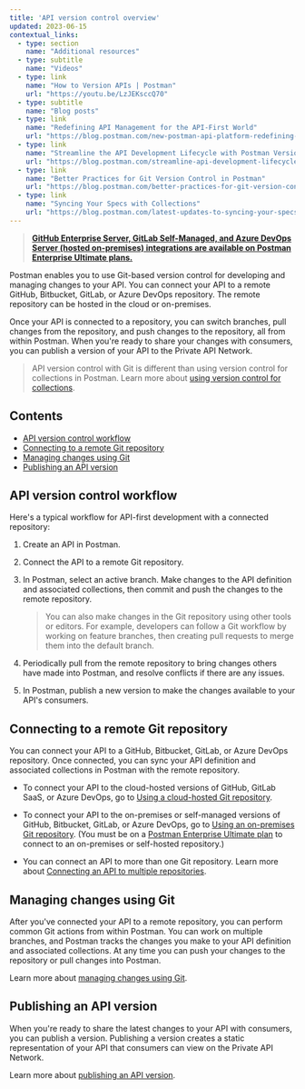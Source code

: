 ```yaml
---
title: 'API version control overview'
updated: 2023-06-15
contextual_links:
  - type: section
    name: "Additional resources"
  - type: subtitle
    name: "Videos"
  - type: link
    name: "How to Version APIs | Postman"
    url: "https://youtu.be/LzJEKsccQ70"
  - type: subtitle
    name: "Blog posts"
  - type: link
    name: "Redefining API Management for the API-First World"
    url: "https://blog.postman.com/new-postman-api-platform-redefining-api-management-for-api-first-world"
  - type: link
    name: "Streamline the API Development Lifecycle with Postman Version Control"
    url: "https://blog.postman.com/streamline-api-development-lifecycle-with-postman-version-control/"
  - type: link
    name: "Better Practices for Git Version Control in Postman"
    url: "https://blog.postman.com/better-practices-for-git-version-control-in-postman/"
  - type: link
    name: "Syncing Your Specs with Collections"
    url: "https://blog.postman.com/latest-updates-to-syncing-your-specs-with-collections/"
---
```


> **[GitHub Enterprise Server, GitLab Self-Managed, and Azure DevOps Server (hosted on-premises) integrations are available on Postman Enterprise Ultimate plans.](https://www.postman.com/pricing)**

Postman enables you to use Git-based version control for developing and managing changes to your API. You can connect your API to a remote GitHub, Bitbucket, GitLab, or Azure DevOps repository. The remote repository can be hosted in the cloud or on-premises.

Once your API is connected to a repository, you can switch branches, pull changes from the repository, and push changes to the repository, all from within Postman. When you're ready to share your changes with consumers, you can publish a version of your API to the Private API Network.

> API version control with Git is different than using version control for collections in Postman. Learn more about [using version control for collections](/docs/collaborating-in-postman/using-version-control/version-control-overview/).

## Contents

* [API version control workflow](#api-version-control-workflow)
* [Connecting to a remote Git repository](#connecting-to-a-remote-git-repository)
* [Managing changes using Git](#managing-changes-using-git)
* [Publishing an API version](#publishing-an-api-version)

## API version control workflow

Here's a typical workflow for API-first development with a connected repository:

1. Create an API in Postman.
1. Connect the API to a remote Git repository.
1. In Postman, select an active branch. Make changes to the API definition and associated collections, then commit and push the changes to the remote repository.

    > You can also make changes in the Git repository using other tools or editors. For example, developers can follow a Git workflow by working on feature branches, then creating pull requests to merge them into the default branch.

1. Periodically pull from the remote repository to bring changes others have made into Postman, and resolve conflicts if there are any issues.
1. In Postman, publish a new version to make the changes available to your API's consumers.

## Connecting to a remote Git repository

You can connect your API to a GitHub, Bitbucket, GitLab, or Azure DevOps repository. Once connected, you can sync your API definition and associated collections in Postman with the remote repository.

* To connect your API to the cloud-hosted versions of GitHub, GitLab SaaS, or Azure DevOps, go to [Using a cloud-hosted Git repository](/docs/designing-and-developing-your-api/versioning-an-api/using-cloud-git-repo/).

* To connect your API to the on-premises or self-managed versions of GitHub, Bitbucket, GitLab, or Azure DevOps, go to [Using an on-premises Git repository](/docs/designing-and-developing-your-api/versioning-an-api/using-on-prem-git-repo/). (You must be on a [Postman Enterprise Ultimate plan](https://www.postman.com/pricing) to connect to an on-premises or self-hosted repository.)

* You can connect an API to more than one Git repository. Learn more about [Connecting an API to multiple repositories](http://localhost:8000/docs/designing-and-developing-your-api/versioning-an-api/connecting-multiple-repos/).

## Managing changes using Git

After you've connected your API to a remote repository, you can perform common Git actions from within Postman. You can work on multiple branches, and Postman tracks the changes you make to your API definition and associated collections. At any time you can push your changes to the repository or pull changes into Postman.

Learn more about [managing changes using Git](/docs/designing-and-developing-your-api/versioning-an-api/managing-git-changes/).

## Publishing an API version

When you're ready to share the latest changes to your API with consumers, you can publish a version. Publishing a version creates a static representation of your API that consumers can view on the Private API Network.

Learn more about [publishing an API version](/docs/designing-and-developing-your-api/versioning-an-api/api-versions/).
